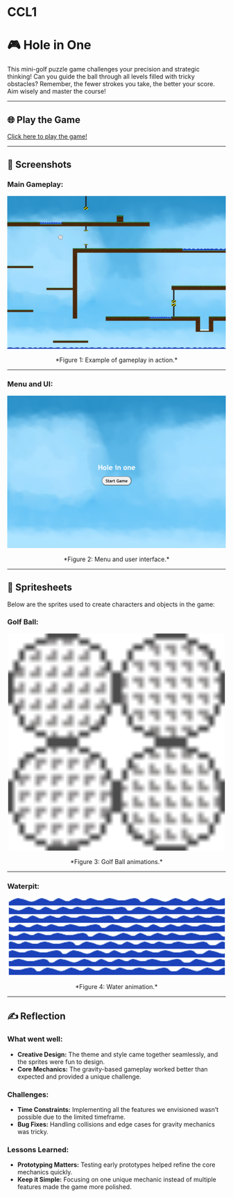 # CCL1
# 🎮 **Hole in One** 

This mini-golf puzzle game challenges your precision and strategic thinking! Can you guide the ball through all levels filled with tricky obstacles? Remember, the fewer strokes you take, the better your score. Aim wisely and master the course!

---

## 🌐 **Play the Game**
[Click here to play the game!](https://your-github-username.github.io/repository-name)

---

## 📸 **Screenshots**

### Main Gameplay:
<div style="text-align: center;">
  <img src="gameplay.png" alt="Gameplay Screenshot" width="600">
  <p>*Figure 1: Example of gameplay in action.*</p>
</div>

---

### Menu and UI:
<div style="text-align: center;">
  <img src="menu.png" alt="Menu UI Screenshot" width="600">
  <p>*Figure 2: Menu and user interface.*</p>
</div>

---

## 🎨 **Spritesheets**
Below are the sprites used to create characters and objects in the game:

### Golf Ball:
<div style="text-align: center;">
  <img src="golf_ball.png" alt="ball" width="500">
  <p>*Figure 3: Golf Ball animations.*</p>
</div>

---

### Waterpit:
<div style="text-align: center;">
  <img src="waterpit_sprite_short.png" alt="Enemy Spritesheet" width="500">
  <p>*Figure 4: Water animation.*</p>
</div>

---

## ✍️ **Reflection**

### What went well:
- **Creative Design:** The theme and style came together seamlessly, and the sprites were fun to design.
- **Core Mechanics:** The gravity-based gameplay worked better than expected and provided a unique challenge.

### Challenges:
- **Time Constraints:** Implementing all the features we envisioned wasn’t possible due to the limited timeframe.
- **Bug Fixes:** Handling collisions and edge cases for gravity mechanics was tricky.

### Lessons Learned:
- **Prototyping Matters:** Testing early prototypes helped refine the core mechanics quickly.
- **Keep it Simple:** Focusing on one unique mechanic instead of multiple features made the game more polished.
